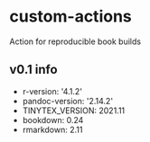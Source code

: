 # custom-actions
Action for reproducible book builds

## v0.1 info

- r-version: '4.1.2'
- pandoc-version: '2.14.2'
- TINYTEX_VERSION: 2021.11
- bookdown: 0.24
- rmarkdown: 2.11
